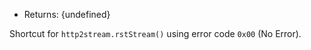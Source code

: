 <!-- YAML
added: v8.4.0
-->

* Returns: {undefined}

Shortcut for `http2stream.rstStream()` using error code `0x00` (No Error).

